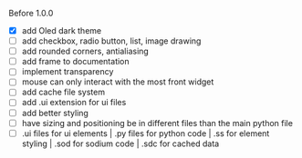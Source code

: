 Before 1.0.0
 - [x] add Oled dark theme
 - [ ] add checkbox, radio button, list, image drawing
 - [ ] add rounded corners, antialiasing
 - [ ] add frame to documentation
 - [ ] implement transparency
 - [ ] mouse can only interact with the most front widget
 - [ ] add cache file system
 - [ ] add .ui extension for ui files
 - [ ] add better styling
 - [ ] have sizing and positioning be in different files than the main python file
 - [ ] .ui files for ui elements | .py files for python code | .ss for element styling | .sod for sodium code | .sdc for cached data